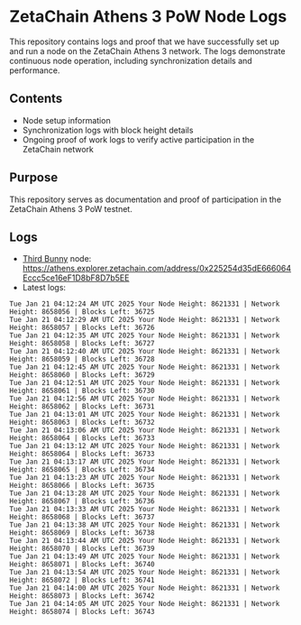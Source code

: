 # ZetaChain Athens 3 PoW Node Logs
This repository contains logs and proof that we have successfully set up and run a node on the ZetaChain Athens 3 network. The logs demonstrate continuous node operation, including synchronization details and performance.

## Contents
- Node setup information
- Synchronization logs with block height details
- Ongoing proof of work logs to verify active participation in the ZetaChain network

## Purpose
This repository serves as documentation and proof of participation in the ZetaChain Athens 3 PoW testnet.

## Logs

- [Third Bunny](https://thirdbunny.xyz/) node: https://athens.explorer.zetachain.com/address/0x225254d35dE666064Eccc5ce16eF1D8bF8D7b5EE
- Latest logs:
```
Tue Jan 21 04:12:24 AM UTC 2025 Your Node Height: 8621331 | Network Height: 8658056 | Blocks Left: 36725
Tue Jan 21 04:12:29 AM UTC 2025 Your Node Height: 8621331 | Network Height: 8658057 | Blocks Left: 36726
Tue Jan 21 04:12:35 AM UTC 2025 Your Node Height: 8621331 | Network Height: 8658058 | Blocks Left: 36727
Tue Jan 21 04:12:40 AM UTC 2025 Your Node Height: 8621331 | Network Height: 8658059 | Blocks Left: 36728
Tue Jan 21 04:12:45 AM UTC 2025 Your Node Height: 8621331 | Network Height: 8658060 | Blocks Left: 36729
Tue Jan 21 04:12:51 AM UTC 2025 Your Node Height: 8621331 | Network Height: 8658061 | Blocks Left: 36730
Tue Jan 21 04:12:56 AM UTC 2025 Your Node Height: 8621331 | Network Height: 8658062 | Blocks Left: 36731
Tue Jan 21 04:13:01 AM UTC 2025 Your Node Height: 8621331 | Network Height: 8658063 | Blocks Left: 36732
Tue Jan 21 04:13:06 AM UTC 2025 Your Node Height: 8621331 | Network Height: 8658064 | Blocks Left: 36733
Tue Jan 21 04:13:12 AM UTC 2025 Your Node Height: 8621331 | Network Height: 8658064 | Blocks Left: 36733
Tue Jan 21 04:13:17 AM UTC 2025 Your Node Height: 8621331 | Network Height: 8658065 | Blocks Left: 36734
Tue Jan 21 04:13:23 AM UTC 2025 Your Node Height: 8621331 | Network Height: 8658066 | Blocks Left: 36735
Tue Jan 21 04:13:28 AM UTC 2025 Your Node Height: 8621331 | Network Height: 8658067 | Blocks Left: 36736
Tue Jan 21 04:13:33 AM UTC 2025 Your Node Height: 8621331 | Network Height: 8658068 | Blocks Left: 36737
Tue Jan 21 04:13:38 AM UTC 2025 Your Node Height: 8621331 | Network Height: 8658069 | Blocks Left: 36738
Tue Jan 21 04:13:44 AM UTC 2025 Your Node Height: 8621331 | Network Height: 8658070 | Blocks Left: 36739
Tue Jan 21 04:13:49 AM UTC 2025 Your Node Height: 8621331 | Network Height: 8658071 | Blocks Left: 36740
Tue Jan 21 04:13:54 AM UTC 2025 Your Node Height: 8621331 | Network Height: 8658072 | Blocks Left: 36741
Tue Jan 21 04:14:00 AM UTC 2025 Your Node Height: 8621331 | Network Height: 8658073 | Blocks Left: 36742
Tue Jan 21 04:14:05 AM UTC 2025 Your Node Height: 8621331 | Network Height: 8658074 | Blocks Left: 36743
```
